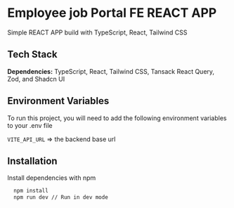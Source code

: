 # Employee job Portal FE REACT APP

Simple REACT APP build with TypeScript, React, Tailwind CSS


## Tech Stack

**Dependencies:** TypeScript, React, Tailwind CSS, Tansack React Query, Zod, and Shadcn UI


## Environment Variables

To run this project, you will need to add the following environment variables to your .env file

`VITE_API_URL` => the backend base url


## Installation

Install dependencies with npm

```bash
  npm install   
  npm run dev // Run in dev mode
```
